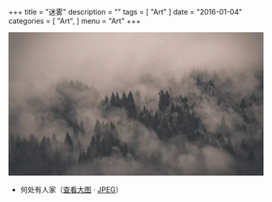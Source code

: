 +++
title = "迷雾"
description = ""
tags = [
    "Art"
]
date = "2016-01-04"
categories = [
    "Art",
]
menu = "Art"
+++

![请使用支持Webp的浏览器(最新版Chrome/FireFox)查看](/images/post/20160104122100.webp)

* 何处有人家（[查看大图](/images/post/20160104122100.webp)	&middot; [JPEG](/images/post/20160104122100.jpg)）

